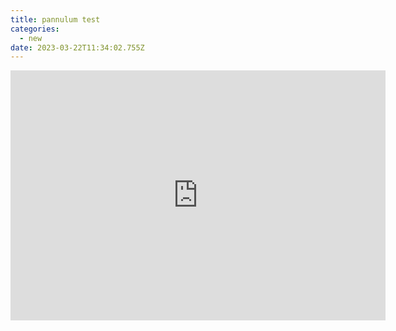 ```yaml
---
title: pannulum test
categories:
  - new
date: 2023-03-22T11:34:02.755Z
---
```

<head><meta charset="utf-8">

<meta name="viewport" content="width=device-width, initial-scale=1.0"><title>Imgur-hosted Image</title><link rel="stylesheet" href="https://cdn.jsdelivr.net/npm/pannellum@2.5.6/build/pannellum.css"/>

<script type="text/javascript" src="https://cdn.jsdelivr.net/npm/pannellum@2.5.6/build/pannellum.js"></script><style>

\#panorama {

width: 600px;

height: 400px;

}

</style>

</head>

<body>

<div id="panorama">

<iframe width="600" height="400" allowfullscreen style="border-style:none;" src="https://cdn.pannellum.org/2.5/pannellum.htm#panorama=https%3A//imgur.com/fTHreAV"></iframe></div>

</body>